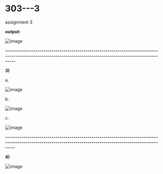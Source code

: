 # 303---3

assignment 3

**output:**



![image](https://user-images.githubusercontent.com/90429544/206813672-674f587b-d812-4b0e-9dbd-a3e35604b992.png)


**-------------------------------------------------------------------------------------------------------------------------------------------------------------**

**3)**


a.


![image](https://user-images.githubusercontent.com/90429544/206819088-f668f18b-4ba4-4984-908e-9bd2696bd05a.png)



b.


![image](https://user-images.githubusercontent.com/90429544/206819120-b96d7275-feed-4e25-b6df-d2bc7b51a73f.png)




c.


![image](https://user-images.githubusercontent.com/90429544/206819158-349e5b7f-ef22-4047-9efa-afd8dee11e26.png)




**-------------------------------------------------------------------------------------------------------------------------------------------------------------**


**4)**


![image](https://user-images.githubusercontent.com/90429544/206819183-5c29ad77-19f0-4f50-bfee-ea1f3e671b75.png)



